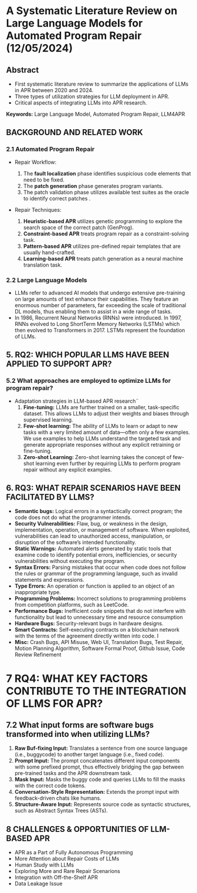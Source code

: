 # **A Systematic Literature Review on Large Language Models for Automated Program Repair (12/05/2024)**

## Abstract
- First systematic literature review to summarize the applications of LLMs in APR between 2020 and 2024.
- Three types of utilization strategies for LLM deployment in APR.
- Critical aspects of integrating LLMs into APR research.

**Keywords:** Large Language Model, Automated Program Repair, LLM4APR

## BACKGROUND AND RELATED WORK

### 2.1 Automated Program Repair
- Repair Workflow:
    1. The **fault localization** phase identifies suspicious code elements that need to be fixed.
    2. The **patch generation** phase generates program variants.
    3. The patch validation phase utilizes available test suites as the oracle to identify correct patches .

- Repair Techniques:
    1. **Heuristic-based APR** utilizes genetic programming to explore the search space of the correct patch (GenProg).
    2. **Constraint-based APR** treats program repair as a constraint-solving task.
    3. **Pattern-based APR** utilizes pre-defined repair templates that are usually hand-crafted.
    4. **Learning-based APR** treats patch generation as a neural machine translation task.

### 2.2 Large Language Models
- LLMs refer to advanced AI models that undergo extensive pre-training on large amounts of text enhance their capabilities. They feature an enormous number of parameters, far exceeding the scale of traditional DL models, thus enabling them to assist in a wide range of tasks.
- In 1986, Recurrent Neural Networks (RNNs) were introduced. In 1997, RNNs evolved to Long ShortTerm Memory Networks (LSTMs) which then evolved to Transformers in 2017. LSTMs represent the foundation of LLMs.

## 5. RQ2: WHICH POPULAR LLMS HAVE BEEN APPLIED TO SUPPORT APR?

### 5.2 What approaches are employed to optimize LLMs for program repair?
- Αdaptation strategies in LLM-based APR research¨
    1. **Fine-tuning:** LLMs are further trained on a smaller, task-specific dataset. This allows LLMs to adjust their weights and biases through supervised learning.
    2. **Few-shot learning:** Τhe ability of LLMs to learn or adapt to new tasks with a very limited amount of data—often only a few examples. We use examples to help LLMs understand the targeted task and generate appropriate responses without any explicit retraining or fine-tuning.
    3. **Zero-shot Learning:** Zero-shot learning takes the concept of few-shot learning even further by requiring LLMs to perform program repair without any explicit examples.

## 6. RQ3: WHAT REPAIR SCENARIOS HAVE BEEN FACILITATED BY LLMS?
- **Semantic bugs:** Logical errors in a syntactically correct program; the code does not do what the programmer intends.
- **Security Vulnerabilities:** Flaw, bug, or weakness in the design, implementation, operation, or management of software. When exploited, vulnerabilities can lead to unauthorized access, manipulation, or disruption of the software’s intended functionality.
- **Static Warnings:** Automated alerts generated by static tools that examine code to identify potential errors, inefficiencies, or security vulnerabilities without executing the program.
- **Syntax Errors:** Parsing mistakes that occur when code does not follow the rules or grammar of the programming language, such as invalid statements and expressions.
- **Type Errors:** An operation or function is applied to an object of an inappropriate type.
- **Programming Problems:** Incorrect solutions to programming problems from competition platforms, such as LeetCode.
- **Performance Bugs:** Inefficient code snippets that do not interfere with functionality but lead to unnecessary time and resource consumption
- **Hardware Bugs:** Security-relevant bugs in hardware designs.
- **Smart Contracts:** Self-executing contracts on a blockchain network with the terms of the agreement directly written into code. I
- **Misc:** Crash Bugs, API Misuse, Web UI, Translation Bugs, Test Repair, Motion Planning Algorithm, Software Formal Proof, Github Issue, Code Review Refinement

# 7 RQ4: WHAT KEY FACTORS CONTRIBUTE TO THE INTEGRATION OF LLMS FOR APR?

## 7.2 What input forms are software bugs transformed into when utilizing LLMs?
1. **Raw Buf-fixing Input:** Translates a sentence from one source language (i.e., buggycode) to another target language (i.e., fixed code). 
2. **Prompt Input:** The prompt concatenates different input components with some prefixed prompt, thus effectively bridging the gap between pre-trained tasks and the APR downstream task.
3. **Mask Input:** Masks the buggy code and queries LLMs to fill the masks with the correct code tokens.
4. **Conversation-Style Representation:** Extends the prompt input with feedback-driven chats like humans.
5. **Structure-Aware Input:** Represents source code as syntactic structures, such as Abstract Syntax Trees (ASTs).

## 8 CHALLENGES & OPPORTUNITIES OF LLM-BASED APR
- APR as a Part of Fully Autonomous Programming
- More Attention about Repair Costs of LLMs
- Human Study with LLMs
- Exploring More and Rare Repair Scenarions
- Integration with Off-the-Shelf APR
- Data Leakage Issue